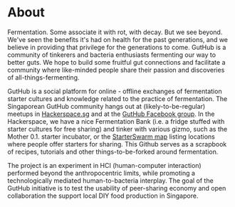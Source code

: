 # About

Fermentation. Some associate it with rot, with decay. But we see beyond. We've seen the benefits it's had on health for the past generations, and we believe in providing that privilege for the generations to come. GutHub is a community of tinkerers and bacteria enthusiasts fermenting our way to better guts. We hope to build some fruitful gut connections and facilitate a community where like-minded people share their passion and discoveries of all-things-fermenting.

GutHub is a social platform for online - offline exchanges of fermentation starter cultures and knowledge related to the practice of fermentation. The Singaporean GutHub community hangs out at (likely-to-be-regular) meetups in [Hackerspace.sg](http://hackerspace.sg/) and at the [GutHub Facebook group](http://www.facebook.com/groups/guthub/). In the Hackerspace, we have a nice Fermentation Bank (i.e. a fridge stuffed with starter cultures for free sharing) and tinker with various gizmo, such as the Mother 0.1. starter incubator, or the [StarterSwarm map](http://www.google.com/maps/d/u/0/edit?mid=zCoDc3SSi24I.korG11Dfhm4A) listing locations where people offer starters for sharing. This Github serves as a scrapbook of recipes, tutorials and other things-to-be-forked around fermentation.

The project is an experiment in HCI (human-computer interaction) performed beyond the anthropocentric limits, while promoting a technologically mediated human-to-bacteria interplay. The goal of the GutHub initiative is to test the usability of peer-sharing economy and open collaboration the support local DIY food production in Singapore. 
